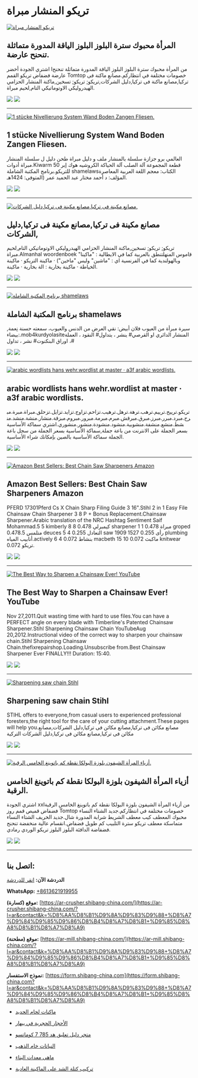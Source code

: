 # تريكو المنشار مبراة

<a href="https://swt.shibang-china.com/?l=ar&img&k=%D8%AA%D8%B1%D9%8A%D9%83%D9%88+%D8%A7%D9%84%D9%85%D9%86%D8%B4%D8%A7%D8%B1+%D9%85%D8%A8%D8%B1%D8%A7%D8%A9" target="_blank">![تريكو المنشار مبراة](http://static.shibang-china.com/all-800x300/1498.jpg)</a>

## المرأة محبوك سترة البلوز البلوز الياقة المدورة متماثلة تنحنح عارضة.
اشتري الجودة أخضر lمن المرأة محبوك سترة البلوز البلوز الياقة المدورة متماثلة تنحنح عارضة فضفاض تريكو القمم Tomtop خصومات مختلفة في انتظاركم.مصانع ماكنة فى تركيا,مصانع ماكنة فى تركيا,دليل الشركات,تريكو; تريكو; تسخين,ماكنة المنشار الحزامي الهيدروليكي الاوتوماتيكي التام,لحيم مبراة.


<a href="https://whatsapp.shibangsoft.com/WhatsApp.php" target="_blank" title="WhatsApp">![](http://static.shibang-china.com/icon/whatsapp.png)</a> <a href="https://swt.shibang-china.com/?l=ar&icon&k=%D8%AA%D8%B1%D9%8A%D9%83%D9%88+%D8%A7%D9%84%D9%85%D9%86%D8%B4%D8%A7%D8%B1+%D9%85%D8%A8%D8%B1%D8%A7%D8%A9" target="_blank">![](http://static.shibang-china.com/icon/chat-ar.png)</a>

---

<a href="https://swt.shibang-china.com/?l=ar&img&k=%D8%AA%D8%B1%D9%8A%D9%83%D9%88+%D8%A7%D9%84%D9%85%D9%86%D8%B4%D8%A7%D8%B1+%D9%85%D8%A8%D8%B1%D8%A7%D8%A9" target="_blank">![1 stücke Nivellierung System Wand Boden Zangen Fliesen.](http://static.shibang-china.com/all-800x300/252.jpg)</a>

## 1 stücke Nivellierung System Wand Boden Zangen Fliesen.
العالمي برو جزازة سلسلة بالمنشار ملف و دليل مبراة طحن دليل ل سلسلة المنشار مبراة أدوات.Kiwarm 50 قطعة المجموعة آلة الصلب آلة الحياكة الكروشيه هوك إبر للتريكو.برنامج المكتبة الشاملة shamelawsالكتاب: معجم اللغة العربية المعاصرة المؤلف: د أحمد مختار عبد الحميد عمر (المتوفى: 1424هـ.


<a href="https://whatsapp.shibangsoft.com/WhatsApp.php" target="_blank" title="WhatsApp">![](http://static.shibang-china.com/icon/whatsapp.png)</a> <a href="https://swt.shibang-china.com/?l=ar&icon&k=%D8%AA%D8%B1%D9%8A%D9%83%D9%88+%D8%A7%D9%84%D9%85%D9%86%D8%B4%D8%A7%D8%B1+%D9%85%D8%A8%D8%B1%D8%A7%D8%A9" target="_blank">![](http://static.shibang-china.com/icon/chat-ar.png)</a>

---

<a href="https://swt.shibang-china.com/?l=ar&img&k=%D8%AA%D8%B1%D9%8A%D9%83%D9%88+%D8%A7%D9%84%D9%85%D9%86%D8%B4%D8%A7%D8%B1+%D9%85%D8%A8%D8%B1%D8%A7%D8%A9" target="_blank">![مصانع مكينة فى تركيا,مصانع مكينة فى تركيا,دليل الشركات,](http://static.shibang-china.com/all-800x300/981.jpg)</a>

## مصانع مكينة فى تركيا,مصانع مكينة فى تركيا,دليل الشركات,
تريكو; تريكو; تسخين,ماكنة المنشار الحزامي الهيدروليكي الاوتوماتيكي التام,لحيم مبراة.Almanhal woordenboek قاموس المنهلتنطق بالعربية كما في الايطالية : &quot;ماكينا&quot; وبالهولندية كما في الفرنسية اي : &quot;ماشين&quot; وليس &quot;ماخين&quot;) &middot; ماكينة التريكو &middot; ماكينة الخياطة &middot; ماكينة بخارية : الة بخارية &middot; ماكينة.


<a href="https://whatsapp.shibangsoft.com/WhatsApp.php" target="_blank" title="WhatsApp">![](http://static.shibang-china.com/icon/whatsapp.png)</a> <a href="https://swt.shibang-china.com/?l=ar&icon&k=%D8%AA%D8%B1%D9%8A%D9%83%D9%88+%D8%A7%D9%84%D9%85%D9%86%D8%B4%D8%A7%D8%B1+%D9%85%D8%A8%D8%B1%D8%A7%D8%A9" target="_blank">![](http://static.shibang-china.com/icon/chat-ar.png)</a>

---

<a href="https://swt.shibang-china.com/?l=ar&img&k=%D8%AA%D8%B1%D9%8A%D9%83%D9%88+%D8%A7%D9%84%D9%85%D9%86%D8%B4%D8%A7%D8%B1+%D9%85%D8%A8%D8%B1%D8%A7%D8%A9" target="_blank">![برنامج المكتبة الشاملة shamelaws](http://static.shibang-china.com/all-800x300/356.jpg)</a>

## برنامج المكتبة الشاملة shamelaws
,سيرة مبرأة من العيوب فلان أبيض: نقي العرض من الدنس والعيوب، سمعته حسنة نِعمة بيضاء:.mob4kurdyolasiteالمنشار الدائري او القرصي# ينشر ، يتداول# النقود ، العملة ، اوراق البنكنوت# نشر ، تداول#


<a href="https://whatsapp.shibangsoft.com/WhatsApp.php" target="_blank" title="WhatsApp">![](http://static.shibang-china.com/icon/whatsapp.png)</a> <a href="https://swt.shibang-china.com/?l=ar&icon&k=%D8%AA%D8%B1%D9%8A%D9%83%D9%88+%D8%A7%D9%84%D9%85%D9%86%D8%B4%D8%A7%D8%B1+%D9%85%D8%A8%D8%B1%D8%A7%D8%A9" target="_blank">![](http://static.shibang-china.com/icon/chat-ar.png)</a>

---

<a href="https://swt.shibang-china.com/?l=ar&img&k=%D8%AA%D8%B1%D9%8A%D9%83%D9%88+%D8%A7%D9%84%D9%85%D9%86%D8%B4%D8%A7%D8%B1+%D9%85%D8%A8%D8%B1%D8%A7%D8%A9" target="_blank">![arabic wordlists hans wehr.wordlist at master · a3f arabic wordlists.](http://static.shibang-china.com/all-800x300/1516.jpg)</a>

## arabic wordlists hans wehr.wordlist at master · a3f arabic wordlists.
تريكو.ترييح.ترييم.ترھب.ترھة.ترھل.ترھيب.تزاحم.تزاوج.تزايد.تزايل.تزحلق.مبراة.مبرة.مبرح.مبرد.مبرر.مبرز.مبرق.مبرقش.مبرم.مبرمة.مبرور.مبروم.مبزقة.منشار.منشة.منشد.منشط.منشع.منشفة.منشوبية.منشود.منشودة.منشور.منشوري.اشتري سماكة الأساسية بسعر الجملة على الانترنت من باعة جملة,سماكة الأساسية بسعر الجملة من سجل باعة الجملة سماكة الأساسية بالصين بإمكانك شراء الأساسية.


<a href="https://whatsapp.shibangsoft.com/WhatsApp.php" target="_blank" title="WhatsApp">![](http://static.shibang-china.com/icon/whatsapp.png)</a> <a href="https://swt.shibang-china.com/?l=ar&icon&k=%D8%AA%D8%B1%D9%8A%D9%83%D9%88+%D8%A7%D9%84%D9%85%D9%86%D8%B4%D8%A7%D8%B1+%D9%85%D8%A8%D8%B1%D8%A7%D8%A9" target="_blank">![](http://static.shibang-china.com/icon/chat-ar.png)</a>

---

<a href="https://swt.shibang-china.com/?l=ar&img&k=%D8%AA%D8%B1%D9%8A%D9%83%D9%88+%D8%A7%D9%84%D9%85%D9%86%D8%B4%D8%A7%D8%B1+%D9%85%D8%A8%D8%B1%D8%A7%D8%A9" target="_blank">![Amazon Best Sellers: Best Chain Saw Sharpeners Amazon](http://static.shibang-china.com/all-800x300/668.jpg)</a>

## Amazon Best Sellers: Best Chain Saw Sharpeners Amazon
PFERD 17301Pferd Cs X Chain Sharp Filing Guide 3 16&quot;.Stihl 2 in 1 Easy File Chainsaw Chain Sharpener 3 8 P + Bonus Replacement.Chainsaw Sharpener.Arabic translation of the NRC Hashtag Sentiment Saif Mohammad.5 5 kimberly كيمبرلي 0.478 8 8 sharpener مبراة 0.478 1 1 groped متلمس 0.478.5 deuces التعادل 0.255 4 5 saw رأى 0.255 1527 1909 plumbing أنابيب المياه.actively بنشاط 0.072 4 6 macbeth ماكبث 0.072 10 15 knitwear تريكو 0.072.


<a href="https://whatsapp.shibangsoft.com/WhatsApp.php" target="_blank" title="WhatsApp">![](http://static.shibang-china.com/icon/whatsapp.png)</a> <a href="https://swt.shibang-china.com/?l=ar&icon&k=%D8%AA%D8%B1%D9%8A%D9%83%D9%88+%D8%A7%D9%84%D9%85%D9%86%D8%B4%D8%A7%D8%B1+%D9%85%D8%A8%D8%B1%D8%A7%D8%A9" target="_blank">![](http://static.shibang-china.com/icon/chat-ar.png)</a>

---

<a href="https://swt.shibang-china.com/?l=ar&img&k=%D8%AA%D8%B1%D9%8A%D9%83%D9%88+%D8%A7%D9%84%D9%85%D9%86%D8%B4%D8%A7%D8%B1+%D9%85%D8%A8%D8%B1%D8%A7%D8%A9" target="_blank">![The Best Way to Sharpen a Chainsaw Ever! YouTube](http://static.shibang-china.com/all-800x300/1510.jpg)</a>

## The Best Way to Sharpen a Chainsaw Ever! YouTube
Nov 27,2011.Quit wasting time with hard to use files.You can have a PERFECT angle on every blade with Timberline&#39;s Patented Chainsaw Sharpener.Stihl Sharpening Chainsaw Chain YouTubeAug 20,2012.Instructional video of the correct way to sharpen your chainsaw chain.Stihl Sharpening Chainsaw Chain.thefixrepairshop.Loading.Unsubscribe from.Best Chainsaw Sharpener Ever FINALLY!!! Duration: 15:40.


<a href="https://whatsapp.shibangsoft.com/WhatsApp.php" target="_blank" title="WhatsApp">![](http://static.shibang-china.com/icon/whatsapp.png)</a> <a href="https://swt.shibang-china.com/?l=ar&icon&k=%D8%AA%D8%B1%D9%8A%D9%83%D9%88+%D8%A7%D9%84%D9%85%D9%86%D8%B4%D8%A7%D8%B1+%D9%85%D8%A8%D8%B1%D8%A7%D8%A9" target="_blank">![](http://static.shibang-china.com/icon/chat-ar.png)</a>

---

<a href="https://swt.shibang-china.com/?l=ar&img&k=%D8%AA%D8%B1%D9%8A%D9%83%D9%88+%D8%A7%D9%84%D9%85%D9%86%D8%B4%D8%A7%D8%B1+%D9%85%D8%A8%D8%B1%D8%A7%D8%A9" target="_blank">![Sharpening saw chain  Stihl](http://static.shibang-china.com/all-800x300/176.jpg)</a>

## Sharpening saw chain  Stihl
STIHL offers to everyone,from casual users to experienced professional foresters,the right tool for the care of your cutting attachment.These pages will help you.مصانع مكائن فى تركيا,مصانع مكائن فى تركيا,دليل الشركات,مصانع مكائن فى تركيا,مصانع مكائن فى تركيا,دليل الشركات التركية


<a href="https://whatsapp.shibangsoft.com/WhatsApp.php" target="_blank" title="WhatsApp">![](http://static.shibang-china.com/icon/whatsapp.png)</a> <a href="https://swt.shibang-china.com/?l=ar&icon&k=%D8%AA%D8%B1%D9%8A%D9%83%D9%88+%D8%A7%D9%84%D9%85%D9%86%D8%B4%D8%A7%D8%B1+%D9%85%D8%A8%D8%B1%D8%A7%D8%A9" target="_blank">![](http://static.shibang-china.com/icon/chat-ar.png)</a>

---

<a href="https://swt.shibang-china.com/?l=ar&img&k=%D8%AA%D8%B1%D9%8A%D9%83%D9%88+%D8%A7%D9%84%D9%85%D9%86%D8%B4%D8%A7%D8%B1+%D9%85%D8%A8%D8%B1%D8%A7%D8%A9" target="_blank">![أزياء المرأة الشيفون بلوزة البولكا نقطة كم باتوينغ الخامس الرقبة.](http://static.shibang-china.com/all-800x300/862.jpg)</a>

## أزياء المرأة الشيفون بلوزة البولكا نقطة كم باتوينغ الخامس الرقبة.
اشتري الجودة xxlمن أزياء المرأة الشيفون بلوزة البولكا نقطة كم باتوينغ الخامس الرقبة فضفاض قميص قمم روز Tomtop خصومات مختلفة في انتظاركم.جديد الشتاء النساء محبوك المعطف كيب معطف الشريط شرابة المدورة شال.جديد الخريف الشتاء النساء متماسكة معطف تريكو سترة التلبيب كم طويل فضفاض.انقسام عالية منخفضة تنحنح فضفاضة الدافئة البلوز البلوز تريكو الوردي رمادي.


<a href="https://whatsapp.shibangsoft.com/WhatsApp.php" target="_blank" title="WhatsApp">![](http://static.shibang-china.com/icon/whatsapp.png)</a> <a href="https://swt.shibang-china.com/?l=ar&icon&k=%D8%AA%D8%B1%D9%8A%D9%83%D9%88+%D8%A7%D9%84%D9%85%D9%86%D8%B4%D8%A7%D8%B1+%D9%85%D8%A8%D8%B1%D8%A7%D8%A9" target="_blank">![](http://static.shibang-china.com/icon/chat-ar.png)</a>

---
## اتصل بنا:

**الدردشة الآن:** [انقر للدردشة](https://swt.shibang-china.com?l=ar&contact&k=%D8%AA%D8%B1%D9%8A%D9%83%D9%88+%D8%A7%D9%84%D9%85%D9%86%D8%B4%D8%A7%D8%B1+%D9%85%D8%A8%D8%B1%D8%A7%D8%A9)

**WhatsApp:**  [+8613621919955](https://whatsapp.shibangsoft.com/WhatsApp.php)

**موقع (كسارة):** [https://ar-crusher.shibang-china.com/](https://ar-crusher.shibang-china.com/?l=ar&contact&k=%D8%AA%D8%B1%D9%8A%D9%83%D9%88+%D8%A7%D9%84%D9%85%D9%86%D8%B4%D8%A7%D8%B1+%D9%85%D8%A8%D8%B1%D8%A7%D8%A9)

**موقع (مطحنة):** [https://ar-mill.shibang-china.com/](https://ar-mill.shibang-china.com/?l=ar&contact&k=%D8%AA%D8%B1%D9%8A%D9%83%D9%88+%D8%A7%D9%84%D9%85%D9%86%D8%B4%D8%A7%D8%B1+%D9%85%D8%A8%D8%B1%D8%A7%D8%A9)

**نموذج الاستفسار:** [https://form.shibang-china.com](https://form.shibang-china.com?l=ar&contact&k=%D8%AA%D8%B1%D9%8A%D9%83%D9%88+%D8%A7%D9%84%D9%85%D9%86%D8%B4%D8%A7%D8%B1+%D9%85%D8%A8%D8%B1%D8%A7%D8%A9)

* [ماكنات لحام الحديد](../34/%D9%85%D8%A7%D9%83%D9%86%D8%A7%D8%AA%20%D9%84%D8%AD%D8%A7%D9%85%20%D8%A7%D9%84%D8%AD%D8%AF%D9%8A%D8%AF.md)

* [الأحجار الحجرية في بيهار](../31/%D8%A7%D9%84%D8%A3%D8%AD%D8%AC%D8%A7%D8%B1%20%D8%A7%D9%84%D8%AD%D8%AC%D8%B1%D9%8A%D8%A9%20%D9%81%D9%8A%20%D8%A8%D9%8A%D9%87%D8%A7%D8%B1.md)

* [متجر دليل تعليق هد 785 7 كوماتسو](../33/%D9%85%D8%AA%D8%AC%D8%B1%20%D8%AF%D9%84%D9%8A%D9%84%20%D8%AA%D8%B9%D9%84%D9%8A%D9%82%20%D9%87%D8%AF%20785%207%20%D9%83%D9%88%D9%85%D8%A7%D8%AA%D8%B3%D9%88.md)

* [النباتات خام الذهب](../31/%D8%A7%D9%84%D9%86%D8%A8%D8%A7%D8%AA%D8%A7%D8%AA%20%D8%AE%D8%A7%D9%85%20%D8%A7%D9%84%D8%B0%D9%87%D8%A8.md)

* [ماهى معدات البناء](../33/%D9%85%D8%A7%D9%87%D9%89%20%D9%85%D8%B9%D8%AF%D8%A7%D8%AA%20%D8%A7%D9%84%D8%A8%D9%86%D8%A7%D8%A1.md)

* [تركيب كتلة الشد على الماكينة العادية](../35/%D8%AA%D8%B1%D9%83%D9%8A%D8%A8%20%D9%83%D8%AA%D9%84%D8%A9%20%D8%A7%D9%84%D8%B4%D8%AF%20%D8%B9%D9%84%D9%89%20%D8%A7%D9%84%D9%85%D8%A7%D9%83%D9%8A%D9%86%D8%A9%20%D8%A7%D9%84%D8%B9%D8%A7%D8%AF%D9%8A%D8%A9.md)